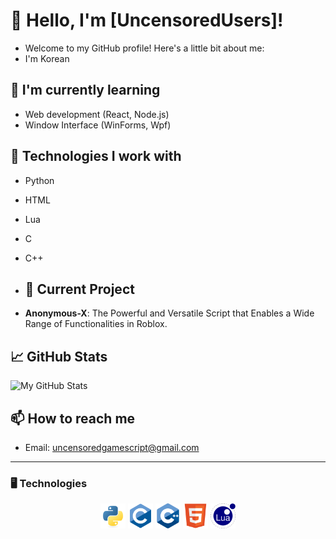 # 👋 Hello, I'm [UncensoredUsers]!

- Welcome to my GitHub profile! Here's a little bit about me:
- I'm Korean

## 🌱 I'm currently learning
- Web development (React, Node.js)
- Window Interface (WinForms, Wpf)

## 🧰 Technologies I work with
- Python
- HTML
- Lua
- C
- C++

- ## 🔭 Current Project
- **Anonymous-X**: The Powerful and Versatile Script that Enables a Wide Range of Functionalities in Roblox.

## 📈 GitHub Stats
![My GitHub Stats](https://github-readme-stats.vercel.app/api?username=UncensoredUsers&show_icons=true&theme=radical)

## 📫 How to reach me
- Email: uncensoredgamescript@gmail.com

---

### 🖥️ Technologies

<p align="center">
  <img src="https://raw.githubusercontent.com/devicons/devicon/master/icons/python/python-original.svg" alt="Python" width="40" height="40"/>
  <img src="https://raw.githubusercontent.com/devicons/devicon/master/icons/c/c-original.svg" alt="C" width="40" height="40"/>
  <img src="https://raw.githubusercontent.com/devicons/devicon/master/icons/cplusplus/cplusplus-original.svg" alt="C++" width="40" height="40"/>
  <img src="https://raw.githubusercontent.com/devicons/devicon/master/icons/html5/html5-original.svg" alt="HTML" width="40" height="40"/>
  <img src="https://raw.githubusercontent.com/devicons/devicon/master/icons/lua/lua-original.svg" alt="Lua" width="40" height="40"/>
</p>
